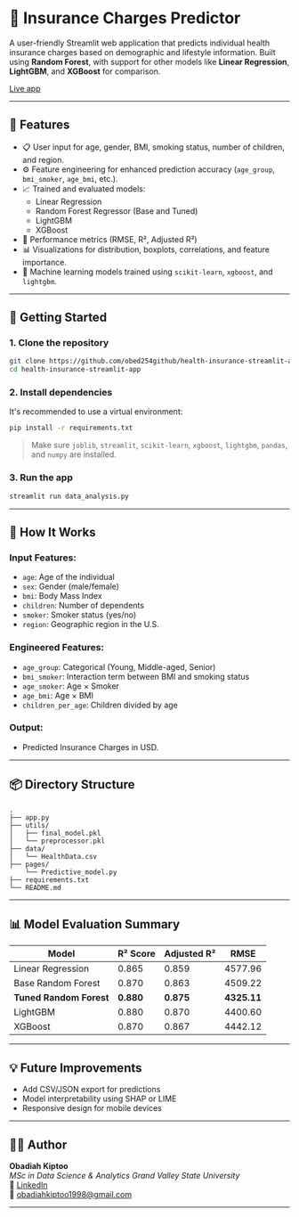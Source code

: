 # 🏥 Insurance Charges Predictor

A user-friendly Streamlit web application that predicts individual health insurance charges based on demographic and lifestyle information. Built using **Random Forest**, with support for other models like **Linear Regression**, **LightGBM**, and **XGBoost** for comparison.

[Live app](https://health-insurance-app-app-zks4tkjnbak6wcycvr5b76.streamlit.app/) <!-- Replace with your actual image URL -->

---

## 📌 Features

- 📋 User input for age, gender, BMI, smoking status, number of children, and region.
- ⚙️ Feature engineering for enhanced prediction accuracy (`age_group`, `bmi_smoker`, `age_bmi`, etc.).
- 📈 Trained and evaluated models:
  - Linear Regression
  - Random Forest Regressor (Base and Tuned)
  - LightGBM
  - XGBoost
- 🎯 Performance metrics (RMSE, R², Adjusted R²)
- 📊 Visualizations for distribution, boxplots, correlations, and feature importance.
- 🧠 Machine learning models trained using `scikit-learn`, `xgboost`, and `lightgbm`.

---

## 🚀 Getting Started

### 1. Clone the repository

```bash
git clone https://github.com/obed254github/health-insurance-streamlit-app.git
cd health-insurance-streamlit-app
```

### 2. Install dependencies

It's recommended to use a virtual environment:

```bash
pip install -r requirements.txt
```

> Make sure `joblib`, `streamlit`, `scikit-learn`, `xgboost`, `lightgbm`, `pandas`, and `numpy` are installed.

### 3. Run the app

```bash
streamlit run data_analysis.py
```

---

## 🧠 How It Works

### Input Features:

- `age`: Age of the individual
- `sex`: Gender (male/female)
- `bmi`: Body Mass Index
- `children`: Number of dependents
- `smoker`: Smoker status (yes/no)
- `region`: Geographic region in the U.S.

### Engineered Features:

- `age_group`: Categorical (Young, Middle-aged, Senior)
- `bmi_smoker`: Interaction term between BMI and smoking status
- `age_smoker`: Age × Smoker
- `age_bmi`: Age × BMI
- `children_per_age`: Children divided by age

### Output:

- Predicted Insurance Charges in USD.

---

## 📦 Directory Structure

```
.
├── app.py
├── utils/
│   ├── final_model.pkl
│   └── preprocessor.pkl
├── data/
│   └── HealthData.csv
├── pages/
    └── Predictive_model.py
├── requirements.txt
└── README.md
```

---

## 📊 Model Evaluation Summary

| Model                   | R² Score  | Adjusted R² | RMSE        |
| ----------------------- | --------- | ----------- | ----------- |
| Linear Regression       | 0.865     | 0.859       | 4577.96     |
| Base Random Forest      | 0.870     | 0.863       | 4509.22     |
| **Tuned Random Forest** | **0.880** | **0.875**   | **4325.11** |
| LightGBM                | 0.880     | 0.870       | 4400.60     |
| XGBoost                 | 0.870     | 0.867       | 4442.12     |

---

## 💡 Future Improvements

- Add CSV/JSON export for predictions
- Model interpretability using SHAP or LIME
- Responsive design for mobile devices

---

## 👨‍💻 Author

**Obadiah Kiptoo**  
_MSc in Data Science & Analytics Grand Valley State University_  
🔗 [LinkedIn](https://www.linkedin.com/in/obadiah-kiptoo-85480b175/)  
📧 obadiahkiptoo1998@gmail.com

---
